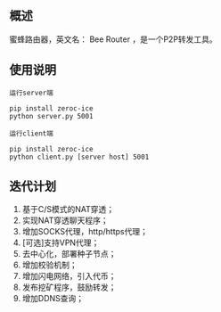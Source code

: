 ﻿
## 概述

蜜蜂路由器，英文名： Bee Router ，是一个P2P转发工具。


## 使用说明

    运行server端
```
pip install zeroc-ice
python server.py 5001
```
    运行client端
```
pip install zeroc-ice
python client.py [server host] 5001
```


## 迭代计划


1.  基于C/S模式的NAT穿透；
2.  实现NAT穿透聊天程序；
3.  增加SOCKS代理，http/https代理；
4.  [可选]支持VPN代理；
5.  去中心化，部署种子节点；
6. 增加校验机制；
7. 增加闪电网络，引入代币；
8. 发布挖矿程序，鼓励转发；
9. 增加DDNS查询；

